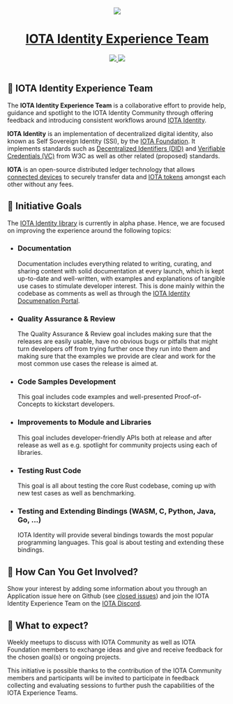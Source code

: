 <p align="center">
  <br>
  <a href="https://www.iota.org">
    <img src="https://images.ctfassets.net/xit7f234flxz/2UaYq5cR53ANDAKRT4HYWT/a4d962d037954adef7d0aa9a2e944a26/iota-small-logo.png"/>
  </a>
</p>
<h1 align="center"><a href="https://www.iota.org"> IOTA Identity Experience Team</a></h1>

<p align="center">
  <a title="MIT License" href="LICENSE">
    <img src="https://img.shields.io/github/license/gridsome/gridsome.svg?style=flat-square&label=License&colorB=6cc24a">
  </a>
  <a title="Follow on Twitter" href="https://twitter.com/iota">
    <img src="https://img.shields.io/twitter/follow/iota.svg?style=social&label=Follow%20@iota">
  </a>
  <br>
  <br>
</p>


## 🌳 IOTA Identity Experience Team

The **IOTA Identity Experience Team** is a collaborative effort to provide help, guidance and spotlight to the IOTA Identity Community through offering feedback and introducing consistent workflows around [IOTA Identity](https://github.com/iotaledger/identity.rs).

**IOTA Identity** is an implementation of decentralized digital identity, also known as Self Sovereign Identity (SSI), by the [IOTA Foundation](https://www.iota.org). It implements standards such as [Decentralized Identifiers (DID)](https://www.w3.org/TR/did-core/) and [Verifiable Credentials (VC)](https://www.w3.org/TR/vc-data-model/) from W3C as well as other related (proposed) standards.

**IOTA** is an open-source distributed ledger technology that allows [connected devices](https://en.wikipedia.org/wiki/Connected_Devices) to securely transfer data and [IOTA tokens](https://docs.iota.org/docs/getting-started/0.1/clients/token) amongst each other without any fees.

## 🎯 Initiative Goals

The [IOTA Identity library](https://github.com/iotaledger/identity.rs) is currently in alpha phase. Hence, we are focused on improving the experience around the following topics:

- ### Documentation
	Documentation includes everything related to writing, curating, and sharing content with solid documentation at every launch, which is kept up-to-date and well-written, with examples and explanations of tangible use cases to stimulate developer interest. This is done mainly within the codebase as comments as well as through the [IOTA Identity Documenation Portal](https://identity.docs.iota.org/).

- ### Quality Assurance & Review
	The Quality Assurance & Review goal includes making sure that the releases are easily usable, have no obvious bugs or pitfalls that might turn developers off from trying further once they run into them and making sure that the examples we provide are clear and work for the most common use cases the release is aimed at.

- ### Code Samples Development
	This goal includes code examples and well-presented Proof-of-Concepts to kickstart developers.

- ### Improvements to Module and Libraries
	This goal includes developer-friendly APIs both at release and after release as well as e.g. spotlight for community projects using each of libraries.

- ### Testing Rust Code
	This goal is all about testing the core Rust codebase, coming up with new test cases as well as benchmarking.

- ### Testing and Extending Bindings (WASM, C, Python, Java, Go, ...)
	IOTA Identity will provide several bindings towards the most popular programming languages. This goal is about testing and extending these bindings.

## 🤔 How Can You Get Involved?

Show your interest by adding some information about you through an Application issue here on Github (see [closed issues](https://github.com/iota-community/X-Team_IOTA_Identity/issues?q=is%3Aissue+is%3Aclosed)) and join the IOTA Identity Experience Team on the [IOTA Discord](https://discord.iota.org).

## 👥 What to expect?

Weekly meetups to discuss with IOTA Community as well as IOTA Foundation members to exchange ideas and give and receive feedback for the chosen goal(s) or ongoing projects.

This initiative is possible thanks to the contribution of the IOTA Community members and participants will be invited to participate in feedback collecting and evaluating sessions to further push the capabilities of the IOTA Experience Teams. 
